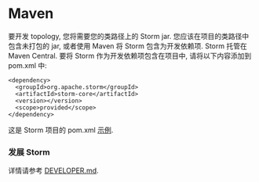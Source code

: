 # Maven

要开发 topology, 您将需要您的类路径上的 Storm jar. 您应该在项目的类路径中包含未打包的 jar, 或者使用 Maven 将 Storm 包含为开发依赖项. Storm 托管在 Maven Central. 要将 Storm 作为开发依赖项包含在项目中, 请将以下内容添加到 pom.xml 中:

```
<dependency>
  <groupId>org.apache.storm</groupId>
  <artifactId>storm-core</artifactId>
  <version></version>
  <scope>provided</scope>
</dependency> 
```

这是 Storm 项目的 pom.xml [示例](http://github.com/apache/storm/blob/master%0A/examples/storm-starter/pom.xml).

### 发展 Storm

详情请参考 [DEVELOPER.md](http://github.com/apache/storm/blob/master%0A/DEVELOPER.md).